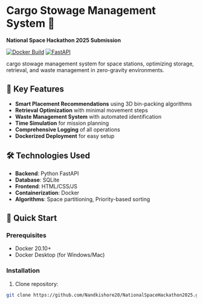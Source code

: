 # Cargo Stowage Management System 🚀
**National Space Hackathon 2025 Submission**

[![Docker Build](https://img.shields.io/badge/Docker-Ready-blue?logo=docker)](https://hub.docker.com/)
[![FastAPI](https://img.shields.io/badge/Powered%20by-FastAPI-green?logo=fastapi)](https://fastapi.tiangolo.com/)

cargo stowage management system for space stations, optimizing storage, retrieval, and waste management in zero-gravity environments.

## 🌟 Key Features
- **Smart Placement Recommendations** using 3D bin-packing algorithms
- **Retrieval Optimization** with minimal movement steps
- **Waste Management System** with automated identification
- **Time Simulation** for mission planning
- **Comprehensive Logging** of all operations
- **Dockerized Deployment** for easy setup

## 🛠️ Technologies Used
- **Backend**: Python FastAPI
- **Database**: SQLite
- **Frontend**: HTML/CSS/JS
- **Containerization**: Docker
- **Algorithms**: Space partitioning, Priority-based sorting

## 🚀 Quick Start

### Prerequisites
- Docker 20.10+
- Docker Desktop (for Windows/Mac)

### Installation
1. Clone repository:
```bash
git clone https://github.com/Nandkishore20/NationalSpaceHackathon2025.git
